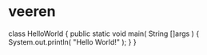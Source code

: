 # veeren
class HelloWorld {
    public static void main( String []args ) {
        System.out.println( "Hello World!" );
    }
}
